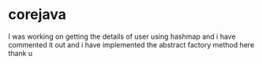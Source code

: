 # corejava

I was working on getting the details of user using hashmap and i have commented it out and i have implemented the abstract factory method here thank u
